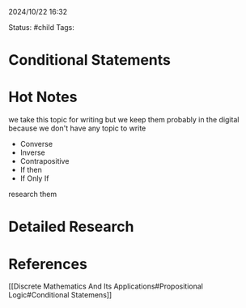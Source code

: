 2024/10/22
16:32

Status: #child
Tags:
# Conditional Statements


# Hot Notes
we take this topic for writing but we keep them probably in the digital because we don't have any topic to write

- Converse
- Inverse
- Contrapositive
- If then
- If Only If

research them
# Detailed Research


# References

[[Discrete Mathematics And Its Applications#Propositional Logic#Conditional Statemens]]